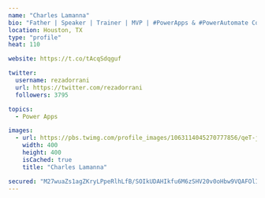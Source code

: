 ```yaml
---
name: "Charles Lamanna"
bio: "Father | Speaker | Trainer | MVP | #PowerApps & #PowerAutomate Community Super User | YouTuber Right-pointing triangle http://youtube.com/c/rezadorrani | Learn - Share - Clockwise rightwards and leftwards open circle arrows"
location: Houston, TX
type: "profile"
heat: 110

website: https://t.co/tAcqSdqguf

twitter:
  username: rezadorrani
  url: https://twitter.com/rezadorrani
  followers: 3795

topics:
  - Power Apps

images:
  - url: https://pbs.twimg.com/profile_images/1063114045270777856/qeT-jpWr_400x400.jpg
    width: 400
    height: 400
    isCached: true
    title: "Charles Lamanna"

secured: "M27wuaZs1agZKryLPpeRlhLfB/SOIkUDAHIkfu6M6zSHV20v0oHbw9VQAFOlIvYHinlqKW6LvDEzyGn/txDr/NeX798cRNd8kABo11HSCN2Hh3hJqKYnWSiUXis6KRHjXlV6c0XQ6zBMsdx4FRwOCrGvMlSLjs6epKeWzr/jUOMFLhRXGSbZa1X0wCrpHzwQVhOH1bcjVbeA6qphb2oyCg4wcLTpjinv4LQelZ3Pn0ooo6a1IKsxrCjL73n90I3UDvwtFzp0EatKlypbCqpRrCtc9HM80txY0UAYfcP1T3mkaRjttYU4/WyE1rLBkjTsBo7DKVUSoCEGSQKdxuUh4PrV39/NLQzqz37RMy8ZSkhkPMMkGGLP5lBW0kRQu7cqs/tFxL2tV6cyeRv5m+e/zavNg/rKwnwSo3vqeoHNw7M=;oaIyFMPwHPsX1ISZW6reJA=="
---
```


